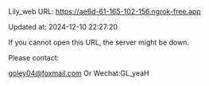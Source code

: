 Lily_web URL: https://ae6d-61-165-102-156.ngrok-free.app

Updated at: 2024-12-10 22:27:20

If you cannot open this URL, the server might be down.

Please contact: 

goley04@foxmail.com Or Wechat:GL_yeaH